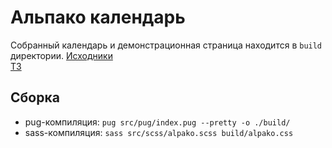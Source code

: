 # Альпако календарь

Собранный календарь и демонстрационная страница находится в `build` директории.
[Исходники](https://www.figma.com/file/DLwhuW5j2IqVCNcDFaWjno/Untitled?node-id=0%3A1)   
[ТЗ](https://drive.google.com/file/d/18wNojV97xoM8eX0camvLsyFmMGeEpida/view)   

## Сборка

* pug-компиляция: `pug src/pug/index.pug --pretty -o ./build/`
* sass-компиляция: `sass src/scss/alpako.scss build/alpako.css`